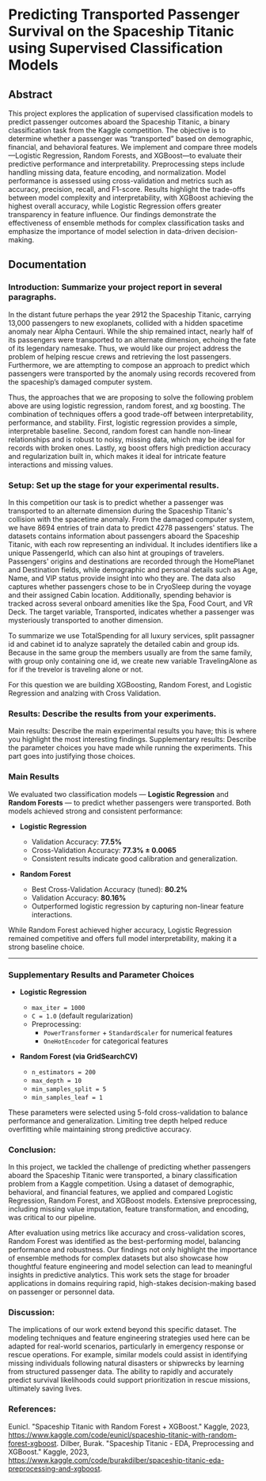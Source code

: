 # Predicting Transported Passenger Survival on the Spaceship Titanic using Supervised Classification Models

## Abstract
This project explores the application of supervised classification models to predict passenger outcomes aboard the Spaceship Titanic, a binary classification task from the Kaggle competition. The objective is to determine whether a passenger was “transported” based on demographic, financial, and behavioral features. We implement and compare three models—Logistic Regression, Random Forests, and XGBoost—to evaluate their predictive performance and interpretability. Preprocessing steps include handling missing data, feature encoding, and normalization. Model performance is assessed using cross-validation and metrics such as accuracy, precision, recall, and F1-score. Results highlight the trade-offs between model complexity and interpretability, with XGBoost achieving the highest overall accuracy, while Logistic Regression offers greater transparency in feature influence. Our findings demonstrate the effectiveness of ensemble methods for complex classification tasks and emphasize the importance of model selection in data-driven decision-making.

## Documentation

### Introduction: Summarize your project report in several paragraphs.
In the distant future perhaps the year 2912 the Spaceship Titanic, carrying 13,000 passengers to new exoplanets, collided with a hidden spacetime anomaly near Alpha Centauri. While the ship remained intact, nearly half of its passengers were transported to an alternate dimension, echoing the fate of its legendary namesake. Thus, we would like our project address the problem of helping rescue crews and retrieving the lost passengers. Furthermore, we are attempting to compose an approach to predict which passengers were transported by the anomaly using records recovered from the spaceship’s damaged computer system.   

Thus, the approaches that we are proposing to solve the following problem above are using logistic regression, random forest, and xg boosting. The combination of techniques offers a good trade-off between interpretability, performance, and stability. First, logistic regression provides a simple, interpretable baseline. Second, random forest can handle non-linear relationships and is robust to noisy, missing data, which may be ideal for records with broken ones. Lastly, xg boost offers high prediction accuracy and regularization built in, which makes it ideal for intricate feature interactions and missing values.

### Setup: Set up the stage for your experimental results.
In this competition our task is to predict whether a passenger was transported to an alternate dimension during the Spaceship Titanic's collision with the spacetime anomaly. From the damaged computer system, we have 8694 entries of train data to predict 4278 passengers' status.
The datasets contains information about passengers aboard the Spaceship Titanic, with each row representing an individual. It includes identifiers like a unique PassengerId, which can also hint at groupings of travelers. Passengers' origins and destinations are recorded through the HomePlanet and Destination fields, while demographic and personal details such as Age, Name, and VIP status provide insight into who they are. The data also captures whether passengers chose to be in CryoSleep during the voyage and their assigned Cabin location. Additionally, spending behavior is tracked across several onboard amenities like the Spa, Food Court, and VR Deck. The target variable, Transported, indicates whether a passenger was mysteriously transported to another dimension.

To summarize we use TotalSpending for all luxury services, split passagner id and cabinet id to analyze saprately the detailed cabin and group ids. Because in the same group the members usually are from the same family, with group only containing one id, we create new variable TravelingAlone as for if the trevelor is traveling alone or not. 

For this question we are building XGBoosting, Random Forest, and Logistic Regression and analzing with Cross Validation.

### Results: Describe the results from your experiments.
Main results: Describe the main experimental results you have; this is where you highlight the most interesting findings.
Supplementary results: Describe the parameter choices you have made while running the experiments. This part goes into justifying those choices.

### **Main Results**

We evaluated two classification models — **Logistic Regression** and **Random Forests** — to predict whether passengers were transported. Both models achieved strong and consistent performance:

- **Logistic Regression**  
  - Validation Accuracy: **77.5%**  
  - Cross-Validation Accuracy: **77.3% ± 0.0065**  
  - Consistent results indicate good calibration and generalization.

- **Random Forest**  
  - Best Cross-Validation Accuracy (tuned): **80.2%**  
  - Validation Accuracy: **80.16%**  
  - Outperformed logistic regression by capturing non-linear feature interactions.

While Random Forest achieved higher accuracy, Logistic Regression remained competitive and offers full model interpretability, making it a strong baseline choice.

---

### **Supplementary Results and Parameter Choices**

- **Logistic Regression**
  - `max_iter = 1000`
  - `C = 1.0` (default regularization)
  - Preprocessing:
    - `PowerTransformer` + `StandardScaler` for numerical features  
    - `OneHotEncoder` for categorical features

- **Random Forest (via GridSearchCV)**
  - `n_estimators = 200`
  - `max_depth = 10`
  - `min_samples_split = 5`
  - `min_samples_leaf = 1`

These parameters were selected using 5-fold cross-validation to balance performance and generalization. Limiting tree depth helped reduce overfitting while maintaining strong predictive accuracy.

### Conclusion: 
In this project, we tackled the challenge of predicting whether passengers aboard the Spaceship Titanic were transported, a binary classification problem from a Kaggle competition. Using a dataset of demographic, behavioral, and financial features, we applied and compared Logistic Regression, Random Forest, and XGBoost models. Extensive preprocessing, including missing value imputation, feature transformation, and encoding, was critical to our pipeline.

After evaluation using metrics like accuracy and cross-validation scores, Random Forest was identified as the best-performing model, balancing performance and robustness. Our findings not only highlight the importance of ensemble methods for complex datasets but also showcase how thoughtful feature engineering and model selection can lead to meaningful insights in predictive analytics. This work sets the stage for broader applications in domains requiring rapid, high-stakes decision-making based on passenger or personnel data.

### Discussion: 

The implications of our work extend beyond this specific dataset. The modeling techniques and feature engineering strategies used here can be adapted for real-world scenarios, particularly in emergency response or rescue operations. For example, similar models could assist in identifying missing individuals following natural disasters or shipwrecks by learning from structured passenger data. The ability to rapidly and accurately predict survival likelihoods could support prioritization in rescue missions, ultimately saving lives.

### References: 
Eunicl. "Spaceship Titanic with Random Forest + XGBoost." Kaggle, 2023, https://www.kaggle.com/code/eunicl/spaceship-titanic-with-random-forest-xgboost.
Dilber, Burak. "Spaceship Titanic - EDA, Preprocessing and XGBoost." Kaggle, 2023, https://www.kaggle.com/code/burakdilber/spaceship-titanic-eda-preprocessing-and-xgboost.

